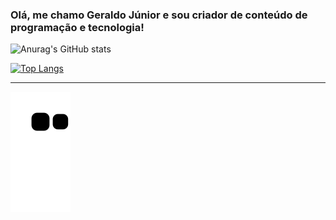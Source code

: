 ### Olá, me chamo Geraldo Júnior e sou criador de conteúdo de programação e tecnologia!

![Anurag's GitHub stats](https://github-readme-stats.vercel.app/api?username=Gerald0Juni0r&show_icons=true&theme=dracula)

[![Top Langs](https://github-readme-stats.vercel.app/api/top-langs/?username=Gerald0Juni0r&layout=compact&theme=dracula)](https://github.com/anuraghazra/github-readme-stats)





<hr>

  ![Snake animation](https://github.com/rafaballerini/rafaballerini/blob/output/github-contribution-grid-snake.svg)
